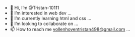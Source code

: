 - 👋 Hi, I’m @Tristan-10111
- 👀 I’m interested in web dev ...
- 🌱 I’m currently learning html and css ...
- 💞️ I’m looking to collaborate on ...
- 📫 How to reach me vollenhoventristan498@gmail.com ...

<!---
Tristan-10111/Tristan-10111 is a ✨ special ✨ repository because its `README.md` (this file) appears on your GitHub profile.
You can click the Preview link to take a look at your changes.
--->
